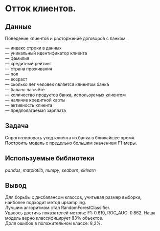 # Отток клиентов.


## Данные

Поведение клиентов и расторжение договоров с банком.   

— индекс строки в данных  
— уникальный идентификатор клиента  
— фамилия  
— кредитный рейтинг  
— страна проживания  
— пол  
— возраст  
— сколько лет человек является клиентом банка  
— баланс на счёте  
— количество продуктов банка, используемых клиентом  
— наличие кредитной карты  
— активность клиента  
— предполагаемая зарплата  

## Задача

Спрогнозировать уход клиента из банка в ближайшее время.  
Построить модель с предельно большим значением F1-меры.     

## Используемые библиотеки
 *pandas*, *matplotlib*, *numpy*, *seaborn*, *sklearn*  
 
## Вывод

Для борьбы с дисбалансом классов, учитывая размер выборки, наиболее подходит метод upsampling.  
Лучшим алгоритмом стал RandomForestClassifier.  
Удалось достичь показателей метрик: F1: 0.619, ROC_AUC: 0.862.
Наша модель верно классифицирует 83% объектов.  
Доля ошибок в положительном классе: 8,2%.  
